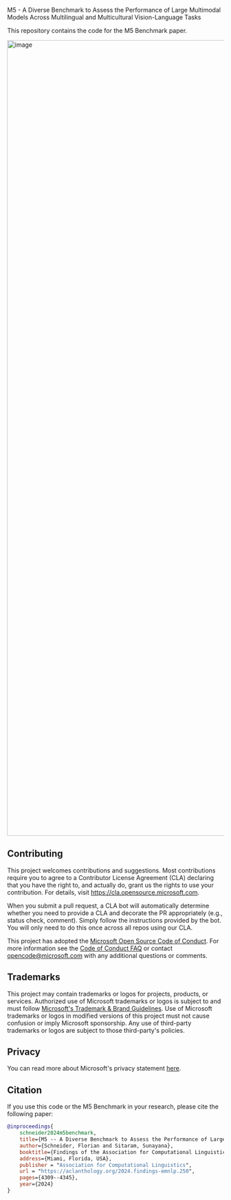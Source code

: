 M5 - A Diverse Benchmark to Assess the Performance of Large Multimodal Models Across Multilingual and Multicultural Vision-Language Tasks

This repository contains the code for the M5 Benchmark paper.

<img width="4812" height="1850" alt="image" src="https://github.com/user-attachments/assets/b95af158-a334-4b47-a156-53b714bce4d6" />


## Contributing

This project welcomes contributions and suggestions.  Most contributions require you to agree to a
Contributor License Agreement (CLA) declaring that you have the right to, and actually do, grant us
the rights to use your contribution. For details, visit https://cla.opensource.microsoft.com.

When you submit a pull request, a CLA bot will automatically determine whether you need to provide
a CLA and decorate the PR appropriately (e.g., status check, comment). Simply follow the instructions
provided by the bot. You will only need to do this once across all repos using our CLA.

This project has adopted the [Microsoft Open Source Code of Conduct](https://opensource.microsoft.com/codeofconduct/).
For more information see the [Code of Conduct FAQ](https://opensource.microsoft.com/codeofconduct/faq/) or
contact [opencode@microsoft.com](mailto:opencode@microsoft.com) with any additional questions or comments.

## Trademarks

This project may contain trademarks or logos for projects, products, or services. Authorized use of Microsoft 
trademarks or logos is subject to and must follow 
[Microsoft's Trademark & Brand Guidelines](https://www.microsoft.com/en-us/legal/intellectualproperty/trademarks/usage/general).
Use of Microsoft trademarks or logos in modified versions of this project must not cause confusion or imply Microsoft sponsorship.
Any use of third-party trademarks or logos are subject to those third-party's policies.

## Privacy

You can read more about Microsoft's privacy statement [here](https://go.microsoft.com/fwlink/?LinkId=521839).

## Citation

If you use this code or the M5 Benchmark in your research, please cite the following paper:

```bibtex
@inproceedings{
    schneider2024m5benchmark,
    title={M5 -- A Diverse Benchmark to Assess the Performance of Large Multimodal Models Across Multilingual and Multicultural Vision-Language Tasks},
    author={Schneider, Florian and Sitaram, Sunayana},
    booktitle={Findings of the Association for Computational Linguistics: EMNLP 2024},
    address={Miami, Florida, USA},
    publisher = "Association for Computational Linguistics",
    url = "https://aclanthology.org/2024.findings-emnlp.250",
    pages={4309--4345},
    year={2024}
}
```
